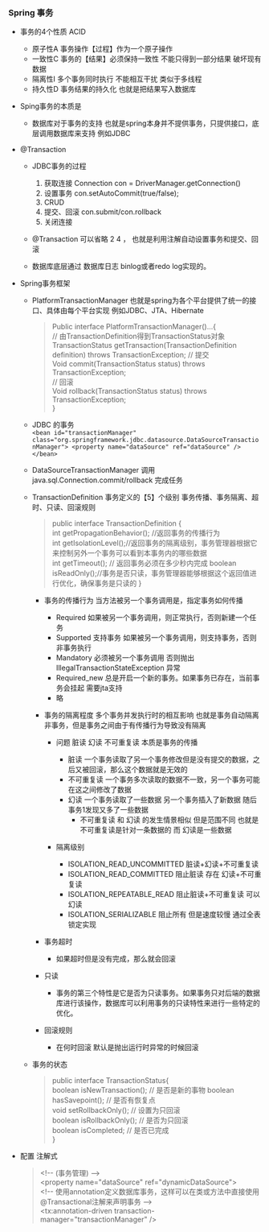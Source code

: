 ### Spring 事务
* 事务的4个性质 ACID
    * 原子性A 事务操作【过程】作为一个原子操作
    * 一致性C 事务的【结果】必须保持一致性 不能只得到一部分结果 破坏现有数据
    * 隔离性I 多个事务同时执行 不能相互干扰 类似于多线程
    * 持久性D 事务结果的持久化 也就是把结果写入数据库
 
* Sping事务的本质是
    * 数据库对于事务的支持  也就是spring本身并不提供事务，只提供接口，底层调用数据库来支持 例如JDBC
    
* @Transaction
   * JDBC事务的过程
       1. 获取连接 Connection con = DriverManager.getConnection()
       2. 设置事务 con.setAutoCommit(true/false);
       3. CRUD
       4. 提交、回滚 con.submit/con.rollback
       5. 关闭连接
    
   * @Transaction 可以省略 2 4 ， 也就是利用注解自动设置事务和提交、回滚
   * 数据库底层通过 数据库日志 binlog或者redo log实现的。
   
* Spring事务框架
    * PlatformTransactionManager  也就是spring为各个平台提供了统一的接口、具体由每个平台实现 例如JDBC、JTA、Hibernate
        >Public interface PlatformTransactionManager()...{  
             // 由TransactionDefinition得到TransactionStatus对象  
             TransactionStatus getTransaction(TransactionDefinition definition) throws TransactionException; 
             // 提交  
             Void commit(TransactionStatus status) throws TransactionException;  
             // 回滚  
             Void rollback(TransactionStatus status) throws TransactionException;  
             }
    
    * JDBC 的事务  
        `<bean id="transactionManager" class="org.springframework.jdbc.datasource.DataSourceTransactionManager">
            <property name="dataSource" ref="dataSource" />
        </bean>`
    * DataSourceTransactionManager 调用 java.sql.Connection.commit/rollback 完成任务
    * TransactionDefinition  事务定义的【5】个级别 事务传播、事务隔离、超时、只读、回滚规则
        >public interface TransactionDefinition {  
             int getPropagationBehavior(); //返回事务的传播行为  
             int&nbsp;getIsolationLevel();//返回事务的隔离级别，事务管理器根据它来控制另外一个事务可以看到本事务内的哪些数据  
             int getTimeout();  // 返回事务必须在多少秒内完成
             boolean isReadOnly();//事务是否只读，事务管理器能够根据这个返回值进行优化，确保事务是只读的
         } 
         
        * 事务的传播行为 当方法被另一个事务调用是，指定事务如何传播
            * Required 如果被另一个事务调用，则正常执行，否则新建一个任务
            * Supported 支持事务 如果被另一个事务调用，则支持事务，否则非事务执行
            * Mandatory 必须被另一个事务调用 否则抛出 IllegalTransactionStateException 异常
            * Required_new 总是开启一个新的事务。如果事务已存在，当前事务会挂起 需要jta支持
            * 略
            
        * 事务的隔离程度 多个事务并发执行时的相互影响 也就是事务自动隔离非事务，但是事务之间由于有传播行为导致没有隔离
            * 问题 脏读 幻读 不可重复读 本质是事务的传播
                * 脏读 一个事务读取了另一个事务修改但是没有提交的数据，之后又被回滚，那么这个数据就是无效的 
                * 不可重复读 一个事务多次读取的数据不一致，另一个事务可能在这之间修改了数据 
                * 幻读 一个事务读取了一些数据 另一个事务插入了新数据 随后事务1发现又多了一些数据
                    * 不可重复读 和 幻读 的发生情景相似 但是范围不同 也就是 不可重复读是针对一条数据的 而 幻读是一些数据
                    
            * 隔离级别
                * ISOLATION_READ_UNCOMMITTED 脏读+幻读+不可重复读
                * ISOLATION_READ_COMMITTED 阻止脏读  存在 幻读+不可重复读
                * ISOLATION_REPEATABLE_READ 阻止脏读+不可重复读 可以幻读
                * ISOLATION_SERIALIZABLE 阻止所有 但是速度较慢 通过全表锁定实现
                
        * 事务超时
            * 如果超时但是没有完成，那么就会回滚
            
        * 只读
            * 事务的第三个特性是它是否为只读事务。如果事务只对后端的数据库进行该操作，数据库可以利用事务的只读特性来进行一些特定的优化。
            
        * 回滚规则
            * 在何时回滚 默认是抛出运行时异常的时候回滚
            
    * 事务的状态
        >public interface TransactionStatus{  
             boolean isNewTransaction(); // 是否是新的事物
             boolean hasSavepoint(); // 是否有恢复点  
             void setRollbackOnly();  // 设置为只回滚  
             boolean isRollbackOnly(); // 是否为只回滚  
             boolean isCompleted; // 是否已完成  
         } 
         
* 配置 注解式
    >	&lt;!-- (事务管理) --&gt;  
     	<bean id="transactionManager"
     		class="org.springframework.jdbc.datasource.DataSourceTransactionManager">
     		\<property name="dataSource" ref="dynamicDataSource"></property>
     	</bean>  
     	\<!-- 使用annotation定义数据库事务，这样可以在类或方法中直接使用@Transactional注解来声明事务 -->  
     	<tx:annotation-driven transaction-manager="transactionManager" />
